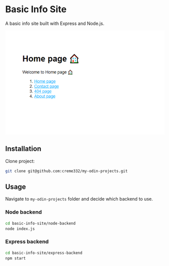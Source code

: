 # Basic Info Site
A basic info site built with Express and Node.js.

![Screenshot of website](image.png)

## Installation
Clone project:
```bash
git clone git@github.com:creme332/my-odin-projects.git
```

## Usage
Navigate to `my-odin-projects` folder and decide which backend to use.
### Node backend
```bash
cd basic-info-site/node-backend
node index.js
```

### Express backend

```bash
cd basic-info-site/express-backend
npm start
```